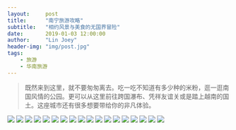```yaml
---
layout:     post
title:      "南宁旅游攻略"
subtitle:   "相约风景与美食的无国界冒险"
date:       2019-01-03 12:00:00
author:     "Lin Joey"
header-img: "img/post.jpg"
tags:
    - 旅游
    - 华南旅游
---
```

>既然来到这里，就不要匆匆离去。吃一吃不知道有多少种的米粉，逛一逛南国风情的公园。更可以从这里前往跨国瀑布、凭祥友谊关或是踏上越南的国土。这座城市还有很多想要带给你的非凡体验。

![](https://linjoey-image.oss-cn-beijing.aliyuncs.com/我是驴友-南宁旅游攻略_页面_01.jpg)
![](https://linjoey-image.oss-cn-beijing.aliyuncs.com/我是驴友-南宁旅游攻略_页面_02.jpg)
![](https://linjoey-image.oss-cn-beijing.aliyuncs.com/我是驴友-南宁旅游攻略_页面_03.jpg)
![](https://linjoey-image.oss-cn-beijing.aliyuncs.com/我是驴友-南宁旅游攻略_页面_04.jpg)
![](https://linjoey-image.oss-cn-beijing.aliyuncs.com/我是驴友-南宁旅游攻略_页面_05.jpg)
![](https://linjoey-image.oss-cn-beijing.aliyuncs.com/我是驴友-南宁旅游攻略_页面_06.jpg)
![](https://linjoey-image.oss-cn-beijing.aliyuncs.com/我是驴友-南宁旅游攻略_页面_07.jpg)
![](https://linjoey-image.oss-cn-beijing.aliyuncs.com/我是驴友-南宁旅游攻略_页面_08.jpg)
![](https://linjoey-image.oss-cn-beijing.aliyuncs.com/我是驴友-南宁旅游攻略_页面_09.jpg)
![](https://linjoey-image.oss-cn-beijing.aliyuncs.com/我是驴友-南宁旅游攻略_页面_10.jpg)
![](https://linjoey-image.oss-cn-beijing.aliyuncs.com/我是驴友-南宁旅游攻略_页面_11.jpg)
![](https://linjoey-image.oss-cn-beijing.aliyuncs.com/我是驴友-南宁旅游攻略_页面_12.jpg)
![](https://linjoey-image.oss-cn-beijing.aliyuncs.com/我是驴友-南宁旅游攻略_页面_13.jpg)
![](https://linjoey-image.oss-cn-beijing.aliyuncs.com/我是驴友-南宁旅游攻略_页面_14.jpg)
![](https://linjoey-image.oss-cn-beijing.aliyuncs.com/我是驴友-南宁旅游攻略_页面_15.jpg)
![](https://linjoey-image.oss-cn-beijing.aliyuncs.com/我是驴友-南宁旅游攻略_页面_16.jpg)
![](https://linjoey-image.oss-cn-beijing.aliyuncs.com/我是驴友-南宁旅游攻略_页面_17.jpg)
![](https://linjoey-image.oss-cn-beijing.aliyuncs.com/我是驴友-南宁旅游攻略_页面_18.jpg)
